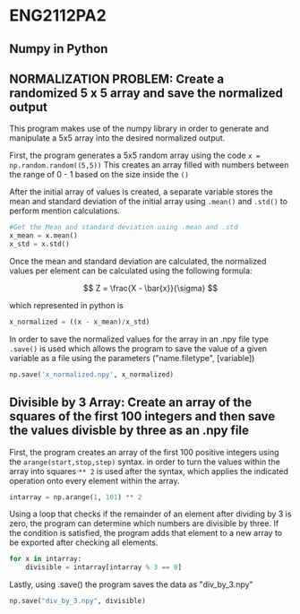 # ENG2112PA2

## Numpy in Python

## NORMALIZATION PROBLEM: Create a randomized 5 x 5 array and save the normalized output


This program makes use of the numpy library in order to generate and manipulate a 5x5
array into the desired normalized output.


First, the program generates a 5x5 random array using the code `x = np.random.random((5,5))`
This creates an array filled with numbers between the range of 0 - 1 based on the size inside the `()`


After the initial array of values is created, a separate variable stores the mean and standard deviation
of the initial array using `.mean()` and `.std()` to perform mention calculations.

``` python
#Get the Mean and standard deviation using .mean and .std
x_mean = x.mean()
x_std = x.std()
```
Once the mean and standard deviation are calculated, the normalized values per element can be calculated using the following formula:

$$
Z = \frac{X - \bar{x}}{\sigma}
$$

which represented in python is

```python
x_normalized = ((x - x_mean)/x_std)
```
In order to save the normalized values for the array in an .npy file type `.save()` is used which allows the program to save the value
of a given variable as a file using the parameters ("name.filetype", [variable])

```python
np.save('x_normalized.npy', x_normalized)
```

## Divisible by 3 Array: Create an array of the squares of the first 100 integers and then save the values divisble by three as an .npy file

First, the program creates an array of the first 100 positive integers using the `arange(start,stop,step)` syntax. in order to turn the values
within the array into squares `** 2` is used after the syntax, which applies the indicated operation onto every element within the array.

```python
intarray = np.arange(1, 101) ** 2
```

Using a loop that checks if the remainder of an element after dividing by 3 is zero, the program can determine which numbers are divisible by three.
If the condition is satisfied, the program adds that element to a new array to be exported after checking all elements.

``` python
for x in intarray:
    divisible = intarray[intarray % 3 == 0]
```
Lastly, using .save() the program saves the data as "div_by_3.npy"

```python
np.save("div_by_3.npy", divisible)
```
